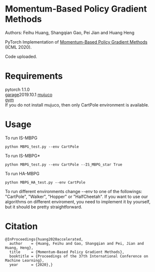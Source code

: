 # Momentum-Based Policy Gradient Methods
Authors: Feihu Huang, Shangqian Gao, Pei Jian and Huang Heng

PyTorch Implementation of [Momentum-Based Policy Gradient Methods](https://arxiv.org/pdf/2007.06680.pdf) (ICML 2020).

Code uploaded.
# Requirements
pytorch 1.1.0  
[garage](https://github.com/rlworkgroup/garage)2019.10.1
[mujuco](http://www.mujoco.org/)  
[gym](https://github.com/openai/gym)  
If you do not install mujuco, then only CartPole environment is available.
# Usage
To run IS-MBPG
```
python MBPG_test.py --env CartPole
```
To run IS-MBPG*
```
python MBPG_test.py --env CartPole --IS_MBPG_star True
```
To run HA-MBPG
```
python MBPG_HA_test.py --env CartPole
```
To run different environments change --env to one of the followings: "CartPole", "Walker", "Hopper" or "HalfCheetah". If you want to use our algorithms on different enviroment, you need to implement it by yourself, but it should be pretty straightforward.
# Citation
```
@InProceedings{huang2020accelerated,
  author    = {Huang, Feihu and Gao, Shangqian and Pei, Jian and Huang, Heng},
  title     = {Momentum-Based Policy Gradient Methods},
  booktitle = {Proceedings of the 37th International Conference on Machine Learning},
  year      = {2020},}
```
